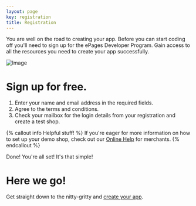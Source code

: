 ```yaml
---
layout: page
key: registration
title: Registration
---
```


You are well on the road to creating your app. Before you can start coding off you'll need to sign up for the ePages Developer Program. Gain access to all the resources you need to create your app successfully.

![Image](https://www.filepicker.io/api/file/CuP4suO0RH6H4BkKT9GI)

# Sign up for free.

1. Enter your name and email address in the required fields.
2. Agree to the terms and conditions.
3. Check your mailbox for the login details from your registration and create a test shop.

{% callout info Helpful stuff! %}
  If you're eager for more information on how to set up your demo shop, check out our [Online Help](https://www.online-help-center.com/) for merchants.
{% endcallout %}

Done! You're all set! It's that simple!

# Here we go!

Get straight down to the nitty-gritty and [create your app](doc:create-an-app).
